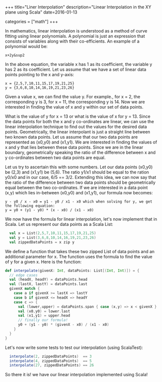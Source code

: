 +++
title="Liner Interpolation"
description="Linear Interpolation in the XY plane using Scala"
date=2016-01-13

categories = ["math"]
+++


In mathematics, linear interpolation is understood as a method of curve fitting using linear polynomials.
A polynomial is just an expression that consists of variables along with their co-efficients. An example of a polynomial would be:

```
x+2y&sup2
```

In the above equation, the variable x has 1 as its coefficient, the variable y has 2 as its coefficient. Let us assume that we have a set of linear 
data points pointing to the x and y-axis:

```
x = {2,5,7,10,11,15,17,19,21,25}
y = {3,6,8,10,14,16,19,21,23,26}
```

Given a value x, we can find the value y. For example., for x = 2, the corresponding y is 3, for x = 11, the
corresponding y is 14. Now we are interested in finding the value of x and y within our set of data points.

What is the value of y for x = 13 or what is the value of x for y = 13. Since the data points for both the x and y
co-ordinates are linear, we can use the linear interpolation technique to find out the values for
the desired data points. Geometrically, the linear interpolant is just a straight line between two known data points.
Let us assume that our two data points are represented as (x0,y0) and (x1,y1). We are interested in
finding the values of x and y that lies between these data points. Since we are in the linear boundary, geometrically
speaking the ratio of the difference between x and y co-ordinates between two data points are equal.

Let us try to ascertain this with some numbers. Let our data points (x0,y0) be (2,3) and (x1,y1) be (5,6). The
ratio y1/x1 should be equal to the ration y0/x0 and in our case, 6/5 == 3/2. Extending this idea, we can
now say that the ratio of the difference between two data points should be geometrically equal between the two
co-ordinates. If we are interested in a data point (x,y) which lies in-between (x0,y0) and (x1,y1), our
formula now becomes:

```
y - y0 / x - x0 = y1 - y0 / x1 - x0 which when solving for y, we get the following equation:
y = y0 + (y1 - y0) * (x - x0) / (x1 - x0)
```

We now have the formula for linear interpolation, let's now implement that in Scala. Let us represent our data
points as a Scala List:

```scala
  val x = List(2,5,7,10,11,15,17,19,21,25)
  val y = List(3,6,8,10,14,16,19,21,23,26)
  val zippedDataPoints = x zip y
```

We define a function that takes these two zipped List of data points and an additional parameter for x. The function
uses the formula to find the value of y for a given x. Here is the function:

```scala
def interpolate(givenX: Int, dataPoints: List[(Int, Int)]) = {
  // edge cases
  val (headX, headY) = dataPoints.head
  val (lastX, lastY) = dataPoints.last
  givenX match {
    case a if givenX >= lastX => lastY
    case b if givenX <= headX => headY
    case c => {
      val (lower,upper) = dataPoints.span { case (x,y) => x < givenX }
      val (x0,y0) = lower.last
      val (x1,y1) = upper.head
      // finally our formula!
      y0 + (y1 - y0) * (givenX - x0) / (x1 - x0)
    }
  }
}
```

Let's now write some tests to test our interpolation (using ScalaTest):

```scala
  interpolate(2, zippedDataPoints)  == 3
  interpolate(4, zippedDataPoints)  == 5
  interpolate(27, zippedDataPoints) == 26
```

So there it is! we have our linear interpolation implemented using Scala!
